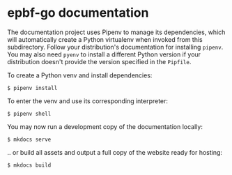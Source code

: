 # epbf-go documentation

The documentation project uses Pipenv to manage its dependencies, which will
automatically create a Python virtualenv when invoked from this subdirectory.
Follow your distribution's documentation for installing `pipenv`. You may also
need `pyenv` to install a different Python version if your distribution doesn't
provide the version specified in the `Pipfile`.

To create a Python venv and install dependencies:

`$ pipenv install`

To enter the venv and use its corresponding interpreter:

`$ pipenv shell`

You may now run a development copy of the documentation locally:

`$ mkdocs serve`

.. or build all assets and output a full copy of the website ready for hosting:

`$ mkdocs build`
